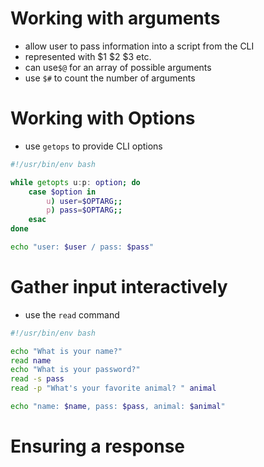 # Working with arguments
- allow user to pass information into a script from the CLI
- represented with $1 $2 $3 etc.
- can use```$@``` for an array of possible arguments
- use ```$#``` to count the number of arguments

# Working with Options
- use ```getops``` to provide CLI options
```bash
#!/usr/bin/env bash

while getopts u:p: option; do
    case $option in
        u) user=$OPTARG;;
        p) pass=$OPTARG;;
    esac
done

echo "user: $user / pass: $pass"
```

# Gather input interactively
- use the ```read``` command
```bash
#!/usr/bin/env bash

echo "What is your name?"
read name
echo "What is your password?"
read -s pass
read -p "What's your favorite animal? " animal

echo "name: $name, pass: $pass, animal: $animal"
```

# Ensuring a response
